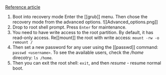 [Reference article](https://itsfoss.com/how-to-hack-ubuntu-password/)
1. Boot into recovery mode
	Enter the [[grub]] menu. Then chose the recovery mode from the advanced options.
![[Advanced_options.png]]
2. Drop to root shell prompt. Press `Enter` for maintenance.
3. You need to have write access to the root partition. By default, it has read-only access. Re[[mount]] the root with write access: `mount -rw -o remount /`
4. Then set a new password for any user using the [[passwd]] command: `passwd <username>`. To see the available users, check the */home* direcotry: `ls /home`.
5.  Then you can exit the root shell: `exit`, and then *resume* - resume normal boot.
